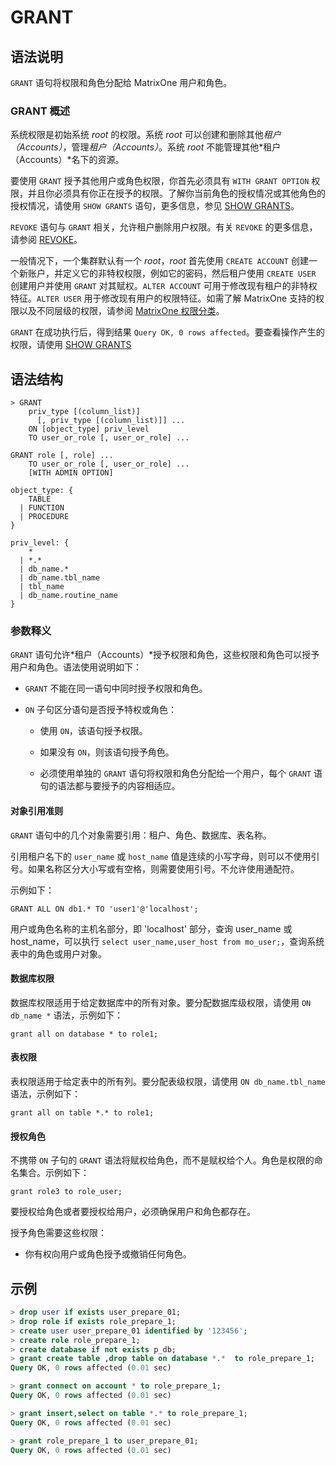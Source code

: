 # **GRANT**

## **语法说明**

`GRANT` 语句将权限和角色分配给 MatrixOne 用户和角色。

### GRANT 概述

系统权限是初始系统 *root* 的权限。系统 *root* 可以创建和删除其他*租户（Accounts）*，管理*租户（Accounts）*。系统 *root* 不能管理其他*租户（Accounts）*名下的资源。

要使用 `GRANT` 授予其他用户或角色权限，你首先必须具有 `WITH GRANT OPTION` 权限，并且你必须具有你正在授予的权限。了解你当前角色的授权情况或其他角色的授权情况，请使用 `SHOW GRANTS` 语句，更多信息，参见 [SHOW GRANTS](show-grants.md)。

`REVOKE` 语句与 `GRANT` 相关，允许租户删除用户权限。有关 `REVOKE` 的更多信息，请参阅 [REVOKE](revoke.md)。

一般情况下，一个集群默认有一个 *root*，*root* 首先使用 `CREATE ACCOUNT` 创建一个新账户，并定义它的非特权权限，例如它的密码，然后租户使用 `CREATE USER` 创建用户并使用 `GRANT` 对其赋权。`ALTER ACCOUNT` 可用于修改现有租户的非特权特征。`ALTER USER` 用于修改现有用户的权限特征。如需了解 MatrixOne 支持的权限以及不同层级的权限，请参阅 [MatrixOne 权限分类](../../../access-control-type.md)。

`GRANT` 在成功执行后，得到结果 `Query OK, 0 rows affected`。要查看操作产生的权限，请使用 [SHOW GRANTS](show-grants.md)

## **语法结构**

```
> GRANT
    priv_type [(column_list)]
      [, priv_type [(column_list)]] ...
    ON [object_type] priv_level
    TO user_or_role [, user_or_role] ...

GRANT role [, role] ...
    TO user_or_role [, user_or_role] ...
    [WITH ADMIN OPTION]

object_type: {
    TABLE
  | FUNCTION
  | PROCEDURE
}

priv_level: {
    *
  | *.*
  | db_name.*
  | db_name.tbl_name
  | tbl_name
  | db_name.routine_name
}
```

### 参数释义

`GRANT` 语句允许*租户（Accounts）*授予权限和角色，这些权限和角色可以授予用户和角色。语法使用说明如下：

- `GRANT` 不能在同一语句中同时授予权限和角色。

- `ON` 子句区分语句是否授予特权或角色：

   + 使用 `ON`，该语句授予权限。

   + 如果没有 `ON`，则该语句授予角色。

   + 必须使用单独的 `GRANT` 语句将权限和角色分配给一个用户，每个 `GRANT` 语句的语法都与要授予的内容相适应。

#### 对象引用准则

`GRANT` 语句中的几个对象需要引用：租户、角色、数据库、表名称。

引用租户名下的 `user_name` 或 `host_name` 值是连续的小写字母，则可以不使用引号。如果名称区分大小写或有空格，则需要使用引号。不允许使用通配符。

示例如下：

```
GRANT ALL ON db1.* TO 'user1'@'localhost';
```

用户或角色名称的主机名部分，即 'localhost' 部分，查询 user_name 或 host_name，可以执行 `select user_name,user_host from mo_user;`，查询系统表中的角色或用户对象。

#### 数据库权限

数据库权限适用于给定数据库中的所有对象。要分配数据库级权限，请使用 `ON db_name *` 语法，示例如下：

```
grant all on database * to role1;
```

#### 表权限

表权限适用于给定表中的所有列。要分配表级权限，请使用 `ON db_name.tbl_name` 语法，示例如下：

```
grant all on table *.* to role1;
```

#### 授权角色

不携带 `ON` 子句的 `GRANT` 语法将赋权给角色，而不是赋权给个人。角色是权限的命名集合。示例如下：

```
grant role3 to role_user;
```

要授权给角色或者要授权给用户，必须确保用户和角色都存在。

授予角色需要这些权限：

- 你有权向用户或角色授予或撤销任何角色。

## **示例**

```sql
> drop user if exists user_prepare_01;
> drop role if exists role_prepare_1;
> create user user_prepare_01 identified by '123456';
> create role role_prepare_1;
> create database if not exists p_db;
> grant create table ,drop table on database *.*  to role_prepare_1;
Query OK, 0 rows affected (0.01 sec)

> grant connect on account * to role_prepare_1;
Query OK, 0 rows affected (0.01 sec)

> grant insert,select on table *.* to role_prepare_1;
Query OK, 0 rows affected (0.01 sec)

> grant role_prepare_1 to user_prepare_01;
Query OK, 0 rows affected (0.01 sec)
```
